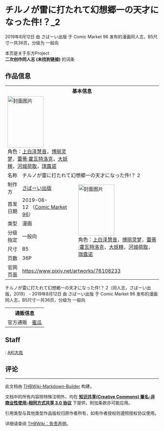 # チルノが雷に打たれて幻想郷一の天才になった件!？_2

<!-- source html: G:\repos\THBWiki-Markdown-Builder\THBWikiMarkdown\Temp\main\3\33\ns0%3A%E3%83%81%E3%83%AB%E3%83%8E%E3%81%8C%E9%9B%B7%E3%81%AB%E6%89%93%E3%81%9F%E3%82%8C%E3%81%A6%E5%B9%BB%E6%83%B3%E9%83%B7%E4%B8%80%E3%81%AE%E5%A4%A9%E6%89%8D%E3%81%AB%E3%81%AA%E3%81%A3%E3%81%9F%E4%BB%B6%21%EF%BC%9F_2.html -->

2019年8月12日 由 さばーい出版 于 Comic Market 96 发布的漫画同人志，B5尺寸一共36页，分级为 一般向

本页是关于东方Project  
 **二次创作同人志 (未找到链接)** 的词条

## 作品信息

<table><tbody><tr><th colspan="3">基本信息</th></tr><tr><td class="cover-artwork-mobile" colspan="2"><a href="./文件-チルノが雷に打たれて幻想郷一の天才になった件!？_2封面.jpg.md" class="image" title="封面图片"><img alt="封面图片" src="https://upload.thwiki.cc/thumb/8/89/%E3%83%81%E3%83%AB%E3%83%8E%E3%81%8C%E9%9B%B7%E3%81%AB%E6%89%93%E3%81%9F%E3%82%8C%E3%81%A6%E5%B9%BB%E6%83%B3%E9%83%B7%E4%B8%80%E3%81%AE%E5%A4%A9%E6%89%8D%E3%81%AB%E3%81%AA%E3%81%A3%E3%81%9F%E4%BB%B6%21%EF%BC%9F_2%E5%B0%81%E9%9D%A2.jpg/118px-%E3%83%81%E3%83%AB%E3%83%8E%E3%81%8C%E9%9B%B7%E3%81%AB%E6%89%93%E3%81%9F%E3%82%8C%E3%81%A6%E5%B9%BB%E6%83%B3%E9%83%B7%E4%B8%80%E3%81%AE%E5%A4%A9%E6%89%8D%E3%81%AB%E3%81%AA%E3%81%A3%E3%81%9F%E4%BB%B6%21%EF%BC%9F_2%E5%B0%81%E9%9D%A2.jpg" decoding="async" loading="lazy" width="118" height="168" srcset="https://upload.thwiki.cc/thumb/8/89/%E3%83%81%E3%83%AB%E3%83%8E%E3%81%8C%E9%9B%B7%E3%81%AB%E6%89%93%E3%81%9F%E3%82%8C%E3%81%A6%E5%B9%BB%E6%83%B3%E9%83%B7%E4%B8%80%E3%81%AE%E5%A4%A9%E6%89%8D%E3%81%AB%E3%81%AA%E3%81%A3%E3%81%9F%E4%BB%B6%21%EF%BC%9F_2%E5%B0%81%E9%9D%A2.jpg/177px-%E3%83%81%E3%83%AB%E3%83%8E%E3%81%8C%E9%9B%B7%E3%81%AB%E6%89%93%E3%81%9F%E3%82%8C%E3%81%A6%E5%B9%BB%E6%83%B3%E9%83%B7%E4%B8%80%E3%81%AE%E5%A4%A9%E6%89%8D%E3%81%AB%E3%81%AA%E3%81%A3%E3%81%9F%E4%BB%B6%21%EF%BC%9F_2%E5%B0%81%E9%9D%A2.jpg 1.5x, https://upload.thwiki.cc/thumb/8/89/%E3%83%81%E3%83%AB%E3%83%8E%E3%81%8C%E9%9B%B7%E3%81%AB%E6%89%93%E3%81%9F%E3%82%8C%E3%81%A6%E5%B9%BB%E6%83%B3%E9%83%B7%E4%B8%80%E3%81%AE%E5%A4%A9%E6%89%8D%E3%81%AB%E3%81%AA%E3%81%A3%E3%81%9F%E4%BB%B6%21%EF%BC%9F_2%E5%B0%81%E9%9D%A2.jpg/236px-%E3%83%81%E3%83%AB%E3%83%8E%E3%81%8C%E9%9B%B7%E3%81%AB%E6%89%93%E3%81%9F%E3%82%8C%E3%81%A6%E5%B9%BB%E6%83%B3%E9%83%B7%E4%B8%80%E3%81%AE%E5%A4%A9%E6%89%8D%E3%81%AB%E3%81%AA%E3%81%A3%E3%81%9F%E4%BB%B6%21%EF%BC%9F_2%E5%B0%81%E9%9D%A2.jpg 2x" data-file-width="632" data-file-height="899"></a><div class="cover-char">角色：<a href="./上白泽慧音.md" title="上白泽慧音">上白泽慧音</a>，<a href="./博丽灵梦.md" title="博丽灵梦">博丽灵梦</a>，<a href="./蕾蒂·霍瓦特洛克.md" title="蕾蒂·霍瓦特洛克">蕾蒂·霍瓦特洛克</a>，<a href="./大妖精.md" title="大妖精">大妖精</a>，<a href="./河城荷取.md" title="河城荷取">河城荷取</a>，<a href="./琪露诺.md" title="琪露诺">琪露诺</a></div></td>
</tr><tr><td class="label">名称</td><td colspan="2"> チルノが雷に打たれて幻想郷一の天才になった件!？ 2 </td></tr><tr><td class="label">制作方</td><td><a href="./さばーい出版.md" title="さばーい出版">さばーい出版</a></td><td class="cover-artwork" rowspan="6" style="min-width:168px;"><a href="./文件-チルノが雷に打たれて幻想郷一の天才になった件!？_2封面.jpg.md" class="image" title="封面图片"><img alt="封面图片" src="https://upload.thwiki.cc/thumb/8/89/%E3%83%81%E3%83%AB%E3%83%8E%E3%81%8C%E9%9B%B7%E3%81%AB%E6%89%93%E3%81%9F%E3%82%8C%E3%81%A6%E5%B9%BB%E6%83%B3%E9%83%B7%E4%B8%80%E3%81%AE%E5%A4%A9%E6%89%8D%E3%81%AB%E3%81%AA%E3%81%A3%E3%81%9F%E4%BB%B6%21%EF%BC%9F_2%E5%B0%81%E9%9D%A2.jpg/118px-%E3%83%81%E3%83%AB%E3%83%8E%E3%81%8C%E9%9B%B7%E3%81%AB%E6%89%93%E3%81%9F%E3%82%8C%E3%81%A6%E5%B9%BB%E6%83%B3%E9%83%B7%E4%B8%80%E3%81%AE%E5%A4%A9%E6%89%8D%E3%81%AB%E3%81%AA%E3%81%A3%E3%81%9F%E4%BB%B6%21%EF%BC%9F_2%E5%B0%81%E9%9D%A2.jpg" decoding="async" loading="lazy" width="118" height="168" srcset="https://upload.thwiki.cc/thumb/8/89/%E3%83%81%E3%83%AB%E3%83%8E%E3%81%8C%E9%9B%B7%E3%81%AB%E6%89%93%E3%81%9F%E3%82%8C%E3%81%A6%E5%B9%BB%E6%83%B3%E9%83%B7%E4%B8%80%E3%81%AE%E5%A4%A9%E6%89%8D%E3%81%AB%E3%81%AA%E3%81%A3%E3%81%9F%E4%BB%B6%21%EF%BC%9F_2%E5%B0%81%E9%9D%A2.jpg/177px-%E3%83%81%E3%83%AB%E3%83%8E%E3%81%8C%E9%9B%B7%E3%81%AB%E6%89%93%E3%81%9F%E3%82%8C%E3%81%A6%E5%B9%BB%E6%83%B3%E9%83%B7%E4%B8%80%E3%81%AE%E5%A4%A9%E6%89%8D%E3%81%AB%E3%81%AA%E3%81%A3%E3%81%9F%E4%BB%B6%21%EF%BC%9F_2%E5%B0%81%E9%9D%A2.jpg 1.5x, https://upload.thwiki.cc/thumb/8/89/%E3%83%81%E3%83%AB%E3%83%8E%E3%81%8C%E9%9B%B7%E3%81%AB%E6%89%93%E3%81%9F%E3%82%8C%E3%81%A6%E5%B9%BB%E6%83%B3%E9%83%B7%E4%B8%80%E3%81%AE%E5%A4%A9%E6%89%8D%E3%81%AB%E3%81%AA%E3%81%A3%E3%81%9F%E4%BB%B6%21%EF%BC%9F_2%E5%B0%81%E9%9D%A2.jpg/236px-%E3%83%81%E3%83%AB%E3%83%8E%E3%81%8C%E9%9B%B7%E3%81%AB%E6%89%93%E3%81%9F%E3%82%8C%E3%81%A6%E5%B9%BB%E6%83%B3%E9%83%B7%E4%B8%80%E3%81%AE%E5%A4%A9%E6%89%8D%E3%81%AB%E3%81%AA%E3%81%A3%E3%81%9F%E4%BB%B6%21%EF%BC%9F_2%E5%B0%81%E9%9D%A2.jpg 2x" data-file-width="632" data-file-height="899"></a><div class="cover-char">角色：<a href="./上白泽慧音.md" title="上白泽慧音">上白泽慧音</a>，<a href="./博丽灵梦.md" title="博丽灵梦">博丽灵梦</a>，<a href="./蕾蒂·霍瓦特洛克.md" title="蕾蒂·霍瓦特洛克">蕾蒂·霍瓦特洛克</a>，<a href="./大妖精.md" title="大妖精">大妖精</a>，<a href="./河城荷取.md" title="河城荷取">河城荷取</a>，<a href="./琪露诺.md" title="琪露诺">琪露诺</a></div></td>
</tr><tr><td class="label">首发日期</td><td>2019-08-12&#160;（<a href="/展会作品列表?e=Comic+Market%2396">Comic Market 96</a>）</td></tr><tr><td class="label">类型</td><td>漫画</td></tr><tr><td class="label">分级指定</td><td>一般向</td></tr><tr><td class="label">尺寸</td><td>B5</td></tr><tr><td class="label">页数</td><td>36P</td></tr>
<tr><td class="label">官网页面</td><td colspan="2"><a rel="nofollow" class="external free" href="https://www.pixiv.net/artworks/76108233">https://www.pixiv.net/artworks/76108233</a></td></tr></tbody></table>

チルノが雷に打たれて幻想郷一の天才になった件!？ 2（同人志，さばーい出版，2019） - 2019年8月12日 由 さばーい出版 于 Comic Market 96 发布的漫画同人志，B5尺寸一共36页，分级为 一般向

<table><tbody><tr><th colspan="3">通贩信息</th></tr><tr><td class="label">官方通贩</td><td colspan="2"><a rel="nofollow" class="external text" href="https://www.melonbooks.co.jp/detail/detail.php?product_id=535617">蜜瓜</a></td></tr></tbody></table>



## Staff
: [AKI大佐](./AKI大佐.md)


## 评论




---

此文档由 [THBWiki-Markdown-Builder](https://github.com/Delsin-Yu/THBWiki-Markdown-Builder) 构建。

文档中的所有内容除特殊注明外，均在 [**知识共享(Creative Commons) 署名-非商业性使用-相同方式共享 3.0 协议**](https://creativecommons.org/licenses/by-sa/3.0/deed.zh-hans) 下提供，附加条款亦可能应用。

引用类型与其他类型作品版权归原作者所有，如有作者授权则遵照授权协议使用。

详细请查阅 [THBWiki：免责声明](https://thbwiki.cc/THBWiki:%E5%85%8D%E8%B4%A3%E5%A3%B0%E6%98%8E)。

